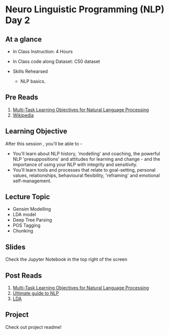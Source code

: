 # Neuro Linguistic Programming (NLP) Day 2 

## At a glance
* In Class Instruction: 4 Hours
* In Class code along Dataset: C50 dataset

* Skills Rehearsed
  * NLP basics.


## Pre Reads
1. [Multi-Task Learning Objectives for Natural Language Processing](http://ruder.io/multi-task-learning-nlp/)
2. [Wikipedia](https://en.wikipedia.org/wiki/Neuro-linguistic_programming)


## Learning Objective

After this session , you'll be able to -
- You'll learn about NLP history, 'modelling' and coaching, the powerful NLP 'presuppositions' and attitudes for learning and change - and the importance of using your NLP with integrity and sensitivity. 
- You'll learn tools and processes that relate to goal-setting, personal values, relationships, behavioural flexibility, 'reframing' and emotional self-management.

## Lecture Topic

- Gensim Modelling
- LDA model
- Deep Tree Parsing
- POS Tagging
- Chunking

## Slides
Check the Jupyter Notebook in the top right of the screen


## Post Reads

1. [Multi-Task Learning Objectives for Natural Language Processing](https://www.analyticsvidhya.com/blog/tag/nlp/)
2. [Ultimate guide to NLP](https://www.analyticsvidhya.com/blog/2017/01/ultimate-guide-to-understand-implement-natural-language-processing-codes-in-python/)
3. [LDA](https://en.wikipedia.org/wiki/Latent_Dirichlet_allocation)

## Project
Check out project readme!
